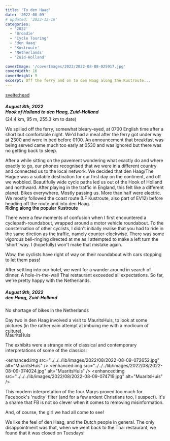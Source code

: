 ```yaml
---
title: 'To den Haag'
date: '2022-08-09'
# updated: '2023-12-16'
categories:
  - '2022'
  - 'Broadie'
  - 'Cycle Touring'
  - 'den Haag'
  - 'Kustroute'
  - 'Netherlands'
  - 'Zuid-Holland'

coverImage: '/coverImages/2022/2022-08-08-025917.jpg'
coverWidth: 16
coverHeight: 9
excerpt: Off the ferry and on to den Haag along the Kustroute...
---
```


<script>
	import Callout from '$lib/components/Callout.svelte'
</script>

<svelte:head>

<title>2022 Netherlands</title>
</svelte:head>

<section class="card">
  <h5>
    August 8th, 2022 <br/>
    Hook of Holland to den Haag, Zuid-Holland    
  </h5>
  <div class="w-80">    
    <enhanced:img
      src="../../../lib/images/2022/rides/20220808.png"
      alt="riding along the Kustroute"
    />   
    <div class="caption">(24.4 km, 95 m, 255.3 km to date)</div>
  </div>
  
  <p>We spilled off the ferry, somewhat bleary-eyed, at 0700 English time after a short but comfortable night. We'd had a meal after the ferry got under way at 2300 and were in bed before 0100. An announcement that breakfast was being served came much too early at 0530 and was ignored but there was no getting back to sleep.</p>
  <p>After a while sitting on the pavement wondering what exactly do and where exactly to go, our phones recognised that we were in a different country and connected us to the local network. We decided that den Haag/The Hague was a suitable destination for our first day on the continent, and off we wobbled. Beautifully wide cycle paths led us out of the Hook of Holland and northward. After playing in the traffic in England, this felt like a different planet. Bikes everywhere. Mostly passing us. More than half were electric. We mostly followed the coast route (LF Kustroute, also part of EV12) before heading off the route and into den Haag.</p>
  <enhanced:img
    src="../../../lib/images/2022/08/2022-08-08-025917.jpg"
    alt="riding along the Kustroute"
  />  
  <div class="caption">Riding along the popular Kustroute</div> 
  <enhanced:img
    src="../../../lib/images/2022/08/2022-08-08-030006.jpg"
    alt="riding along the Kustroute"
  />  
  <div class="caption">Riding along the popular Kustroute</div>

  <p>There were a few moments of confusion when I first encountered a cyclepath-roundabout, wrapped around a motor vehicle roundabout. To the consternation of other cyclists, I didn't initially realise that you had to ride in the same dirction as the traffic, namely counter-clockwise. There was some vigorous bell-ringing directed at me as I attempted to make a left turn the 'short' way. I (hopefully) won't make that mistake again. </p>
  <p>Wow, the cyclists have right of way on their roundabout with cars stopping to let them pass!</p>
  <p>After settling into our hotel, we went for a wander around in search of dinner. A hole-in-the-wall Thai restaurant exceeded all expectations. So far, we're pretty happy with the Netherlands.</p>

</section>

<section class="card">
  <h5>
    August 9th, 2022<br/>
    den Haag, Zuid-Holland    
  </h5>
  <br/>
  <div class="w-80">
    <enhanced:img
      src="../../../lib/images/2022/08/2022-08-09-054307.jpg"
      alt="pile of abandoned bikes"
    />
  </div> 
  <div class="caption">No shortage of bikes in the Netherlands</div>

  <p>Day two in den Haag involved a visit to MauritsHuis, to look at some pictures (in the rather vain attempt at imbuing me with a modicum of culture).</p>
  <div class="w-90">
    <enhanced:img
        src="../../../lib/images/2022/08/2022-08-09-065602.jpg"
        alt="MuaritsHuis"
      />
  </div> 
  <div class="caption">MauritsHuis</div>
 
  <p>The exhibits were a strange mix of classical and contemporary interpretations of some of the classics:</p>
  
  <enhanced:img
    src="../../../lib/images/2022/08/2022-08-09-072652.jpg"
    alt="MuaritsHuis"
  />
  <enhanced:img
    src="../../../lib/images/2022/08/2022-08-09-074024.jpg"
    alt="MuaritsHuis"
  />
  <enhanced:img
    src="../../../lib/images/2022/08/2022-08-09-074719.jpg"
    alt="MuaritsHuis"
  />
  <p>This modern interpretation of the four Marys proved too much for Facebook's 'nudity' filter (and for a few ardent Christians too, I suspect). It's a shame that FB is not so clever when it comes to removing misinformation.</p>
  <enhanced:img
    src="../../../lib/images/2022/08/2022-08-09-080432.jpg"
    alt="the girl with the pearl earring"
  />
  <p>And, of course, the girl we had all come to see!</p>
  <enhanced:img
    src="../../../lib/images/2022/08/2022-08-09-084748.jpg"
    alt="the girl with the pearl earring"
  />
  <p>We like the feel of den Haag, and the Dutch people in general. The only disappointment was that, when we went back to the Thai restaurant, we found that it was closed on Tuesdays!</p>

</section>

<style>
  .caption {
    margin-top: -1.25em;
  }
  /* :global(picture) {
    border: 3px solid green;
  } */
</style>
